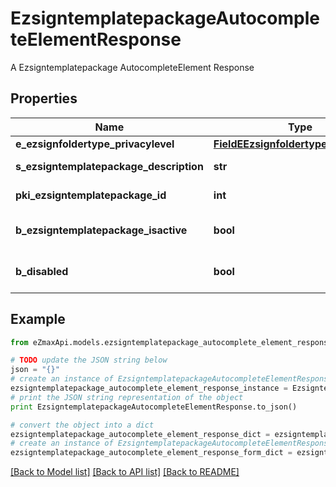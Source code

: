 # EzsigntemplatepackageAutocompleteElementResponse

A Ezsigntemplatepackage AutocompleteElement Response

## Properties
Name | Type | Description | Notes
------------ | ------------- | ------------- | -------------
**e_ezsignfoldertype_privacylevel** | [**FieldEEzsignfoldertypePrivacylevel**](FieldEEzsignfoldertypePrivacylevel.md) |  | 
**s_ezsigntemplatepackage_description** | **str** | The description of the Ezsigntemplatepackage | 
**pki_ezsigntemplatepackage_id** | **int** | The unique ID of the Ezsigntemplatepackage | 
**b_ezsigntemplatepackage_isactive** | **bool** | Whether the Ezsigntemplatepackage is active or not | 
**b_disabled** | **bool** | Indicates if the element is disabled in the context | 

## Example

```python
from eZmaxApi.models.ezsigntemplatepackage_autocomplete_element_response import EzsigntemplatepackageAutocompleteElementResponse

# TODO update the JSON string below
json = "{}"
# create an instance of EzsigntemplatepackageAutocompleteElementResponse from a JSON string
ezsigntemplatepackage_autocomplete_element_response_instance = EzsigntemplatepackageAutocompleteElementResponse.from_json(json)
# print the JSON string representation of the object
print EzsigntemplatepackageAutocompleteElementResponse.to_json()

# convert the object into a dict
ezsigntemplatepackage_autocomplete_element_response_dict = ezsigntemplatepackage_autocomplete_element_response_instance.to_dict()
# create an instance of EzsigntemplatepackageAutocompleteElementResponse from a dict
ezsigntemplatepackage_autocomplete_element_response_form_dict = ezsigntemplatepackage_autocomplete_element_response.from_dict(ezsigntemplatepackage_autocomplete_element_response_dict)
```
[[Back to Model list]](../README.md#documentation-for-models) [[Back to API list]](../README.md#documentation-for-api-endpoints) [[Back to README]](../README.md)


